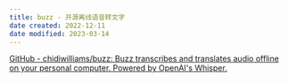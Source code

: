 ```yaml
---
title: buzz - 开源离线语音转文字
date created: 2022-12-11
date modified: 2023-03-14
---
```


[GitHub - chidiwilliams/buzz: Buzz transcribes and translates audio offline on your personal computer. Powered by OpenAI's Whisper.](https://github.com/chidiwilliams/buzz)
